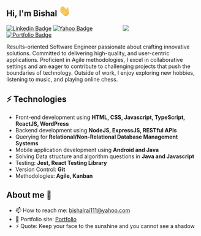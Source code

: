 <h2> Hi, I'm Bishal <img src="https://raw.githubusercontent.com/ABSphreak/ABSphreak/master/gifs/Hi.gif" width="30px"> </h2>

<img align='right' src='https://user-images.githubusercontent.com/5713670/87202985-820dcb80-c2b6-11ea-9f56-7ec461c497c3.gif' width='200"'>

[![Linkedin Badge](https://img.shields.io/badge/-LinkedIn-blue?style=flat-square&logo=Linkedin&logoColor=white&link=https://www.linkedin.com/in/bishal-rai-06a209125/)](https://www.linkedin.com/in/bishalrai01/) 
[![Yahoo Badge](https://img.shields.io/badge/-bishalrai111@yahoo.com-c14438?style=flat-square&logo=Yahoo&logoColor=white&link=mailto:bishalrai111@yahoo.com)](mailto:bishalrai111@yahoo.com)
[![Portfolio Badge](https://img.shields.io/badge/website-000000?style=for-the-badge&logo=About.me&logoColor=white)](https://bishalfolio.netlify.app/) 

Results-oriented Software Engineer passionate about crafting innovative solutions. Committed to delivering high-quality, and user-centric applications. Proficient in Agile methodologies, I excel in collaborative settings and am eager to contribute to challenging projects that push the boundaries of technology. Outside of work, I enjoy exploring new hobbies, listening to music, and playing online chess.


## ⚡ Technologies

- Front-end development using **HTML, CSS, Javascript, TypeScript, ReactJS, WordPress**
- Backend development using **NodeJS, ExpressJS, RESTful APIs**
- Querying for **Relational/Non-Relational Database Management Systems**
- Mobile application development using **Android and Java**
- Solving Data structure and algorithm questions in **Java and Javascript**
- Testing: **Jest, React Testing Library**
- Version Control: **Git**
- Methodologies: **Agile, Kanban**

## About me 🤔
- 📫 How to reach me: bishalrai111@yahoo.com
- 🎯 Portfolio site: [Portfolio](https://bishalfolio.netlify.app/)
- ⚡ Quote: Keep your face to the sunshine and you cannot see a shadow
